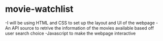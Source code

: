 # movie-watchlist
-I will be using HTML and CSS to set up the layout and UI of the webpage
-An API source to retrive the information of the movies available based off user search choice
-Javascript to make the webpage interactive
